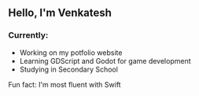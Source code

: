 ## Hello, I'm Venkatesh

### Currently:
- Working on my potfolio website
- Learning GDScript and Godot for game development
- Studying in Secondary School

Fun fact: I'm most fluent with Swift
  
<!--
**vensah-dev/vensah-dev** is a ✨ _special_ ✨ repository because its `README.md` (this file) appears on your GitHub profile.

Here are some ideas to get you started:

- 🔭 I’m currently working on my potfolio website
- 🌱 I’m currently learning Godot and GDScript
- ⚡ Fun fact: I'm most fluent with Swift
-->

